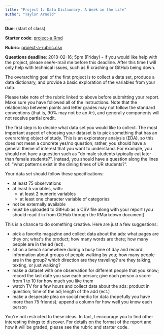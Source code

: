 ```yaml
---
title: "Project I: Data Dictionary, A Week in the Life"
author: "Taylor Arnold"
---
```


**Due**:  (start of class)

**Starter code**: <a href="https://raw.githubusercontent.com/statsmaths/stat209/master/projects/project-a.Rmd" download="project-a.Rmd" target="_blank">project-a.Rmd</a>

**Rubric**: [project-a-rubric.csv](https://github.com/statsmaths/stat209/blob/master/projects/project-a-rubric.csv)

**Questions deadline**:  2018-02-16; 5pm (Friday) - If you would like help
with the project, please see/e-mail me before this deadline. After this time
I will only help with technical issues, such as R crashing or GitHub being
down.

The overarching goal of the first project is to collect a
data set, produce a data dictionary, and provide a basic
exploration of the variables from your data.

Please take note of the rubric linked to above before submitting your report.
Make sure you have followed all of the instructions. Note that the
relationship between points and letter grades may not follow the standard
conventions (that is, 90\% may not be an A-), and generally components will
not receive partial credit.

The first step is to decide what data set you would like to collect. The most
important aspect of choosing your dataset is to pick something that has an
overarching object of study. This is an exploratory analysis (EDA), so this
does not mean a concrete yes/no question; rather, you should have a general
theme of interest that you want to understand. For example, you should not
have a question such as "do male students typically eat later than female
students?". Instead, you should have a question along the lines of: "what
patterns exist in the dining times of UR students?".

Your data set should follow these specifications:

- at least 75 observations
- at least 5 variables, with:
    - at least 2 numeric variables
    - at least one character variable of categories
- not be externally available
- must be uploaded to GitHub as a CSV file along with your report (you should
read it in from GitHub through the RMarkdown document)

This is a chance to do something creative. Here are just a
few suggestions:

- pick a favorite magazine and collect data about the ads:
what pages are they on; what's the product; how many words are
there; how many people are in the ad (ect).
- sit on a bench somewhere during a busy time of day and record
information about groups of people walking by you; how many people are in
the group? which direction are they traveling? are they talking, texting, or
just walking?
- make a dataset with one observation for different people that you know;
record the last date you saw each person; give each
person a score from 1 to 10 for how much you like them
- watch TV for a few hours and collect data about the ads:
product in question; time of the ad; length of the add (ect.)
- make a desperate plea on social media for data (hopefully you
have more than 75 friends); append a column for how well you
know each person

You're not restricted to these ideas. In fact, I encourage you
to find other interesting things to discover. For details on
the format of the report and how it will be graded, please see
the rubric and starter code.

